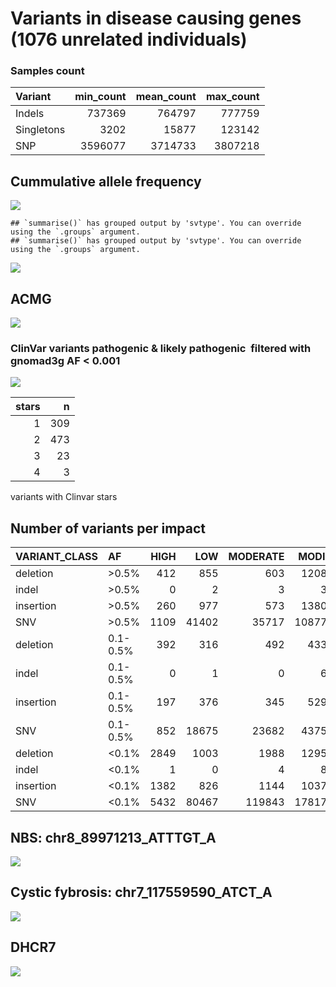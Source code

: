 Variants in disease causing genes (1076 unrelated individuals)
================

### Samples count

| Variant    | min\_count | mean\_count | max\_count |
|:-----------|-----------:|------------:|-----------:|
| Indels     |     737369 |      764797 |     777759 |
| Singletons |       3202 |       15877 |     123142 |
| SNP        |    3596077 |     3714733 |    3807218 |

## Cummulative allele frequency

![](variants_af_files/figure-gfm/af_hist_pct-1.jpeg)<!-- -->

    ## `summarise()` has grouped output by 'svtype'. You can override using the `.groups` argument.
    ## `summarise()` has grouped output by 'svtype'. You can override using the `.groups` argument.

![](variants_af_files/figure-gfm/sv.af.hist-1.jpeg)<!-- -->

## ACMG

![](variants_af_files/figure-gfm/ACMG-1.jpeg)<!-- -->

### ClinVar variants pathogenic & likely pathogenic  filtered with gnomad3g AF &lt; 0.001

![](variants_af_files/figure-gfm/clinvar_001-1.jpeg)<!-- -->

| stars |   n |
|------:|----:|
|     1 | 309 |
|     2 | 473 |
|     3 |  23 |
|     4 |   3 |

variants with Clinvar stars

<!-- ### ClinVar variants pathogenic & likely pathogenic \ filtered with gnomad3g AF < 0.01 -->
<!-- ```{r clinvar_01, echo=FALSE, warning=FALSE} -->
<!-- clinsig <- fread('../input/diseases/clin_sig_ready.tsv',header=T)  -->
<!-- clinsig$gnomAD3g_AF <- ifelse(clinsig$gnomAD3g_AF == '-',0,clinsig$gnomAD3g_AF) -->
<!-- clinsig$gnomAD3g_AF <-as.numeric(clinsig$gnomAD3g_AF) -->
<!-- clinsig <- clinsig %>% -->
<!--   filter(gnomAD3g_AF < 0.01) %>% na.omit() -->
<!-- clinsig %>% na.omit() %>% -->
<!--   separate(Uploaded_variation, into=c('x','y','REF','ALT'),sep = '_') %>% -->
<!--   select(-x,-y,-Allele) %>% -->
<!--   relocate(Existing_variation, .before = REF) %>% -->
<!--   arrange(desc(gnomAD3g_AF)) %>% -->
<!--   write.table('comp_clinsig01.tsv',quote = F,col.names = T,sep='\t',row.names = F) -->
<!-- clinsig %>% na.omit() %>% -->
<!--   select(Existing_variation,stars) %>%  -->
<!--   distinct() %>% -->
<!--   ggplot(aes(y=factor(stars))) + -->
<!--   geom_bar(fill="gray",width=0.5) +  -->
<!--   theme_classic() + -->
<!--   ylab('Number of gold stars') + -->
<!--   xlab('Variants count')  -->
<!-- kable((clinsig %>% na.omit() %>% -->
<!--         select(Existing_variation,stars) %>%  -->
<!--         group_by(stars) %>% -->
<!--         count()),caption = 'variants with Clinvar stars') -->
<!-- ``` -->
<!-- ### Putative variants -->
<!-- ```{r putative, echo=FALSE, warning=FALSE} -->
<!-- putative <- fread('../input/diseases/putative_ready.tsv',header=T) -->
<!-- comp_putative <- putative %>%  -->
<!--    select(Uploaded_variation,Location,CLIN_SIG,ClinVar_CLNSIG,ClinVar_CLNREVSTAT, -->
<!--           ClinVar_CLNDN, SYMBOL, Gene, PL_AC, all_of(af_list)) %>% -->
<!--   mutate(across(PL_AF:gnomADg_AF,as.character)) %>% -->
<!--    mutate(across(PL_AF:gnomADg_AF,as.numeric)) %>% -->
<!--   filter(ClinVar_CLNSIG != '-')  -->
<!-- ``` -->
<!-- ### % IMPACT variants -->
<!-- ```{r echo=FALSE,warning=FALSE} -->
<!-- group.colors <- c(HIGH = "#27384A", MODERATE ="gray", LOW = "#B6B6B6") -->
<!-- stacked <- read.table('../input/diseases/impact_stacked_ready.tsv',sep='\t',header=T) -->
<!-- stacked$group <- factor(stacked$group) -->
<!-- stacked$group <- ordered(stacked$group, levels = c("<0.1%", "0.1-0.5%", ">0.5%")) -->
<!-- stacked %>% -->
<!-- ggplot(aes(fill=IMPACT,y=n,x=group)) + -->
<!-- geom_bar(position="fill", stat="identity") + -->
<!-- theme_classic() + -->
<!-- scale_fill_manual(values = group.colors) + -->
<!-- xlab('Allele frequencies') + -->
<!-- ylab('% of variants')  -->
<!-- ``` -->

## Number of variants per impact

| VARIANT\_CLASS | AF       | HIGH |   LOW | MODERATE | MODIFIER |
|:---------------|:---------|-----:|------:|---------:|---------:|
| deletion       | &gt;0.5% |  412 |   855 |      603 |  1208322 |
| indel          | &gt;0.5% |    0 |     2 |        3 |     3583 |
| insertion      | &gt;0.5% |  260 |   977 |      573 |  1380654 |
| SNV            | &gt;0.5% | 1109 | 41402 |    35717 | 10877171 |
| deletion       | 0.1-0.5% |  392 |   316 |      492 |   433985 |
| indel          | 0.1-0.5% |    0 |     1 |        0 |     6431 |
| insertion      | 0.1-0.5% |  197 |   376 |      345 |   529654 |
| SNV            | 0.1-0.5% |  852 | 18675 |    23682 |  4375036 |
| deletion       | &lt;0.1% | 2849 |  1003 |     1988 |  1295678 |
| indel          | &lt;0.1% |    1 |     0 |        4 |     8428 |
| insertion      | &lt;0.1% | 1382 |   826 |     1144 |  1037730 |
| SNV            | &lt;0.1% | 5432 | 80467 |   119843 | 17817903 |

<!-- ### Variants per coding consequence -->
<!-- ```{r, echo=FALSE,warning=F} -->
<!-- consequence <- read.table('plik_do_wykresu_consequence_data.tsv',header=T, -->
<!--                           sep='\t') -->
<!-- consequence$group <- factor( -->
<!--   consequence$group, levels = c('0 - 0.1%','0.1 - 0.2%', '0.2 - 0.5%', -->
<!--                                 '0.5 - 1%','1 - 2%','2 - 5%','5 - 10%', -->
<!--                                 '10 - 50%','50 - 100%')) -->
<!-- consequence$Konsekwencje <- consequence$Coding_var_category -->
<!-- levels(consequence$Konsekwencje) <-list(`wariant w regionie 3'UTR` = '3utr_variant',  -->
<!--                                         `wariant w regionie 5'UTR` = '5utr_variant', -->
<!--                                         `przesunięcie ramki odczytu` = 'frameshift_variant', -->
<!--                                         `insercja/delecja` = 'inframe_indel', -->
<!--                                         `wariant synonimiczny` = 'missense_variant', -->
<!--                                         `wariant niekodujący` = 'nonexonic', -->
<!--                                         inne = 'other', -->
<!--                                         `wariant splicingowy`='splicing_variant', -->
<!--                                         `wariant w kodonie start/stop` = 'start_stop_variant', -->
<!--                                         `wariant synonimiczny` = 'synonymous_variant') -->
<!-- consequence$Coding_var_category <- gsub('_',' ',consequence$Coding_var_category) -->
<!-- cons_plot <- consequence %>% group_by(Coding_var_category, group) %>% -->
<!--   summarise(n = sum(n)) %>%  -->
<!--   mutate(percentage = n/(sum(n)), -->
<!--          minmax = (n - min(n))/(max(n)-min(n)) -->
<!--            ) -->
<!-- cons_plot_pl <- consequence %>% group_by(Konsekwencje, group) %>% -->
<!--   summarise(n = sum(n)) %>%  -->
<!--   mutate(percentage = n/(sum(n)), -->
<!--          minmax = (n - min(n))/(max(n)-min(n)) -->
<!--            ) -->
<!-- cons_plot_pl %>% filter(Konsekwencje != 'inne') %>% -->
<!--   ggplot(aes(x=as.numeric(group),y=percentage,fill=Konsekwencje)) + -->
<!--   geom_area(alpha=0.6 , size=.5, colour="white",position = 'fill') + -->
<!--     scale_fill_viridis(discrete = T,'Typ wariantu') + -->
<!--   theme_minimal() + -->
<!--   scale_x_continuous(breaks = seq(1,9,2), labels = unique(cons_plot$group)[seq(1,9,2)]) + -->
<!--   scale_y_continuous(breaks = seq(0,1,0.25),labels = c('0%','25%','50%','75%','100%')) + -->
<!-- xlab('Przedziały częstości alleli') + -->
<!--   ylab('Procentowy udział wariantów w danym przedziale')  -->
<!-- cons_plot %>% filter(Coding_var_category != 'other') %>% -->
<!--   ggplot(aes(x=as.numeric(group),y=percentage,fill=Coding_var_category)) + -->
<!--   geom_area(alpha=0.6 , size=.5, colour="white",position = 'fill') + -->
<!--     scale_fill_viridis(discrete = T,'Coding consequence') + -->
<!--   theme_minimal() + -->
<!--   scale_x_continuous(breaks = seq(1,9,2), labels = unique(cons_plot$group)[seq(1,9,2)]) + -->
<!--   scale_y_continuous(breaks = seq(0,1,0.25),labels = c('0%','25%','50%','75%','100%')) + -->
<!-- xlab('Allele frequency') + -->
<!--   ylab('Normalized percentage')  -->
<!-- ``` -->
<!-- ### Variants per non-coding consequence -->
<!-- ```{r non-coding consequence, echo=FALSE} -->
<!-- consequence$noncoding.var_category <- gsub('_',' ',consequence$noncoding.var_category) -->
<!-- cons_plot <- consequence %>% group_by(noncoding.var_category, group) %>% -->
<!--   summarise(n = sum(n)) %>%  -->
<!--   mutate(percentage = n/(sum(n)), -->
<!--          minmax = (n - min(n))/(max(n)-min(n)) -->
<!--            ) -->
<!-- cons_plot %>%  -->
<!--   ggplot(aes(x=as.numeric(group),y=percentage,fill=noncoding.var_category)) + -->
<!--   geom_area(alpha=0.6 , size=.5, colour="white",position = 'fill') + -->
<!--     scale_fill_viridis(discrete = T, 'Coding consequence') + -->
<!--   theme_minimal() + -->
<!--   scale_x_continuous(breaks = seq(1,9,2), labels = unique(cons_plot$group)[seq(1,9,2)]) + -->
<!-- xlab('Allele frequency') + -->
<!--   ylab('Normalized percentage')  -->
<!-- ``` -->

## NBS: chr8\_89971213\_ATTTGT\_A

![](variants_af_files/figure-gfm/NBS-1.jpeg)<!-- -->

## Cystic fybrosis: chr7\_117559590\_ATCT\_A

![](variants_af_files/figure-gfm/Mucoviscidosis-1.jpeg)<!-- -->

## DHCR7

![](variants_af_files/figure-gfm/DHCR7-1.jpeg)<!-- -->
